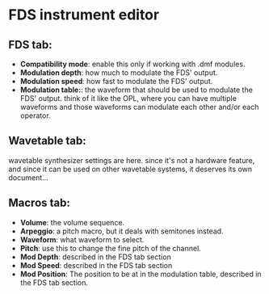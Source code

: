# FDS instrument editor

## FDS tab:
- **Compatibility mode**: enable this only if working with .dmf modules.
- **Modulation depth**: how much to modulate the FDS' output.
- **Modulation speed**: how fast to modulate the FDS' output.
- **Modulation table:**: the waveform that should be used to modulate the FDS' output. think of it like the OPL, where you can have multiple waveforms and those waveforms can modulate each other and/or each operator.

## Wavetable tab:
wavetable synthesizer settings are here. since it's not a hardware feature, and since it can be used on other wavetable systems, it deserves its own document...

## Macros tab:
- **Volume**: the volume sequence.
- **Arpeggio**: a pitch macro, but it deals with semitones instead.
- **Waveform**: what waveform to select.
- **Pitch**: use this to change the fine pitch of the channel.
- **Mod Depth**: described in the FDS tab section
- **Mod Speed**: described in the FDS tab section
- **Mod Position**: The position to be at in the modulation table, described in the FDS tab section.
